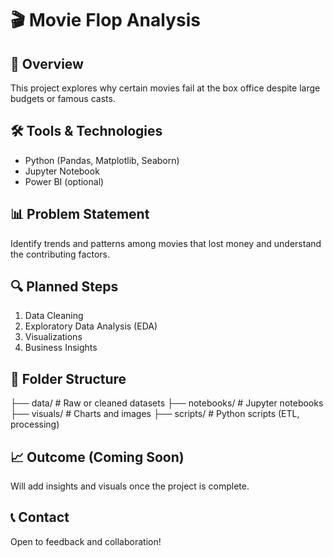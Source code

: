 # 🎬 Movie Flop Analysis

## 📌 Overview
This project explores why certain movies fail at the box office despite large budgets or famous casts.

## 🛠️ Tools & Technologies
- Python (Pandas, Matplotlib, Seaborn)
- Jupyter Notebook
- Power BI (optional)

## 📊 Problem Statement
Identify trends and patterns among movies that lost money and understand the contributing factors.

## 🔍 Planned Steps
1. Data Cleaning
2. Exploratory Data Analysis (EDA)
3. Visualizations
4. Business Insights

## 📁 Folder Structure
├── data/ # Raw or cleaned datasets
├── notebooks/ # Jupyter notebooks
├── visuals/ # Charts and images
├── scripts/ # Python scripts (ETL, processing)


## 📈 Outcome (Coming Soon)
Will add insights and visuals once the project is complete.

## 📞 Contact
Open to feedback and collaboration!
